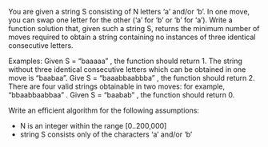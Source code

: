 You are given a string S consisting of N letters ‘a’ and/or ‘b’. In one move, you can swap one letter for the other (‘a’ for ‘b’ or ‘b’ for ‘a’).
Write a function solution that, given such a string S, returns the minimum number of moves required to obtain a string containing no instances of three identical consecutive letters.

Examples:
    Given S = “baaaaa” , the function should return 1. The string without three identical consecutive letters which can be obtained in one move is “baabaa”.
    Give S = “baaabbaabbba” , the function should return 2. There are four valid strings obtainable in two moves: for example, “bbaabbaabbaa” .
    Given S = “baabab” , the function should return 0.

Write an efficient algorithm for the following assumptions:

* N is an integer within the range [0..200,000]
* string S consists only of the characters ‘a’ and/or ‘b’
